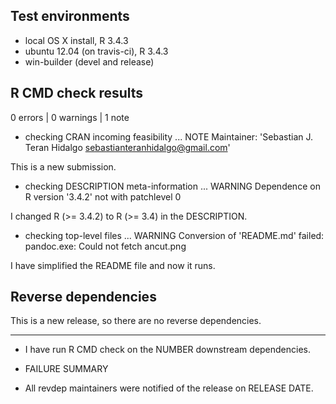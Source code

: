 ## Test environments
* local OS X install, R 3.4.3
* ubuntu 12.04 (on travis-ci), R 3.4.3
* win-builder (devel and release)

## R CMD check results

0 errors | 0 warnings | 1 note

* checking CRAN incoming feasibility ... NOTE
Maintainer: 'Sebastian J. Teran Hidalgo <sebastianteranhidalgo@gmail.com>'

This is a new submission.

* checking DESCRIPTION meta-information ... WARNING 
  Dependence on R version '3.4.2' not with patchlevel 0
    
I changed R (>= 3.4.2) to R (>= 3.4) in the DESCRIPTION.

* checking top-level files ... WARNING
Conversion of 'README.md' failed:
pandoc.exe: Could not fetch ancut.png
  
I have simplified the README file and now it runs.

## Reverse dependencies

This is a new release, so there are no reverse dependencies.

---

* I have run R CMD check on the NUMBER downstream dependencies.
  
* FAILURE SUMMARY

* All revdep maintainers were notified of the release on RELEASE DATE.
